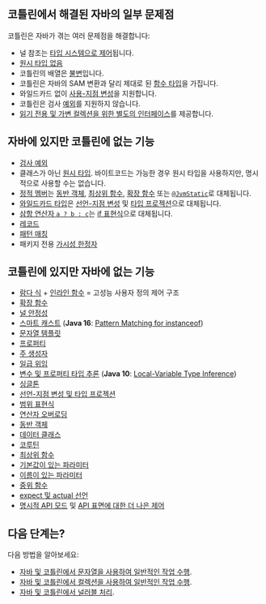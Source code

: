[//]: # (title: 자바와 코틀린 비교)

## 코틀린에서 해결된 자바의 일부 문제점

코틀린은 자바가 겪는 여러 문제점을 해결합니다:

*   널 참조는 [타입 시스템으로 제어](null-safety.md)됩니다.
*   [원시 타입 없음](java-interop.md#java-generics-in-kotlin)
*   코틀린의 배열은 [불변](arrays.md)입니다.
*   코틀린은 자바의 SAM 변환과 달리 제대로 된 [함수 타입](lambdas.md#function-types)을 가집니다.
*   와일드카드 없이 [사용-지점 변성](generics.md#use-site-variance-type-projections)을 지원합니다.
*   코틀린은 검사 [예외](exceptions.md)를 지원하지 않습니다.
*   [읽기 전용 및 가변 컬렉션을 위한 별도의 인터페이스](collections-overview.md)를 제공합니다.

## 자바에 있지만 코틀린에 없는 기능

*   [검사 예외](exceptions.md)
*   클래스가 아닌 [원시 타입](basic-types.md). 바이트코드는 가능한 경우 원시 타입을 사용하지만, 명시적으로 사용할 수는 없습니다.
*   [정적 멤버](classes.md)는 [동반 객체](object-declarations.md#companion-objects), [최상위 함수](functions.md), [확장 함수](extensions.md#extension-functions) 또는 [`@JvmStatic`](java-to-kotlin-interop.md#static-methods)로 대체됩니다.
*   [와일드카드 타입](generics.md)은 [선언-지점 변성](generics.md#declaration-site-variance) 및 [타입 프로젝션](generics.md#type-projections)으로 대체됩니다.
*   [삼항 연산자 `a ? b : c`](control-flow.md#if-expression)는 [if 표현식](control-flow.md#if-expression)으로 대체됩니다.
*   [레코드](https://openjdk.org/jeps/395)
*   [패턴 매칭](https://openjdk.org/projects/amber/design-notes/patterns/pattern-matching-for-java)
*   패키지 전용 [가시성 한정자](visibility-modifiers.md)

## 코틀린에 있지만 자바에 없는 기능

*   [람다 식](lambdas.md) + [인라인 함수](inline-functions.md) = 고성능 사용자 정의 제어 구조
*   [확장 함수](extensions.md)
*   [널 안정성](null-safety.md)
*   [스마트 캐스트](typecasts.md) (**Java 16**: [Pattern Matching for instanceof](https://openjdk.org/jeps/394))
*   [문자열 템플릿](strings.md)
*   [프로퍼티](properties.md)
*   [주 생성자](classes.md)
*   [일급 위임](delegation.md)
*   [변수 및 프로퍼티 타입 추론](basic-types.md) (**Java 10**: [Local-Variable Type Inference](https://openjdk.org/jeps/286))
*   [싱글톤](object-declarations.md)
*   [선언-지점 변성 및 타입 프로젝션](generics.md)
*   [범위 표현식](ranges.md)
*   [연산자 오버로딩](operator-overloading.md)
*   [동반 객체](classes.md#companion-objects)
*   [데이터 클래스](data-classes.md)
*   [코루틴](coroutines-overview.md)
*   [최상위 함수](functions.md)
*   [기본값이 있는 파라미터](functions.md#parameters-with-default-values)
*   [이름이 있는 파라미터](functions.md#named-arguments)
*   [중위 함수](functions.md#infix-notation)
*   [expect 및 actual 선언](https://www.jetbrains.com/help/kotlin-multiplatform-dev/multiplatform-expect-actual.html)
*   [명시적 API 모드](whatsnew14.md#explicit-api-mode-for-library-authors) 및 [API 표면에 대한 더 나은 제어](opt-in-requirements.md)

## 다음 단계는?

다음 방법을 알아보세요:
*   [자바 및 코틀린에서 문자열을 사용하여 일반적인 작업 수행](java-to-kotlin-idioms-strings.md).
*   [자바 및 코틀린에서 컬렉션을 사용하여 일반적인 작업 수행](java-to-kotlin-collections-guide.md).
*   [자바 및 코틀린에서 널러블 처리](java-to-kotlin-nullability-guide.md).